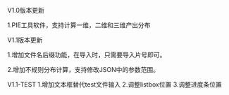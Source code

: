V1.0版本更新

1.PIE工具软件，支持计算一维，二维和三维产出分布



V1.1版本更新

1.增加文件名后缀功能，在导入时，只需要导入片号即可。

2.增加不规则分布计算，支持修改JSON中的参数范围。

V1.1-TEST
1.增加文本框替代test文件输入
2.调整listbox位置
3.调整进度条位置
